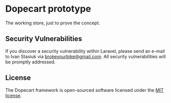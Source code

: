 # Dopecart prototype

The working store, just to prove the concept.

## Security Vulnerabilities

If you discover a security vulnerability within Laravel, please send an e-mail to Ivan Stasiuk via [brokeyourbike@gmail.com](mailto:brokeyourbike@gmail.com). All security vulnerabilities will be promptly addressed.

## License

The Dopecart framework is open-sourced software licensed under the [MIT license](https://opensource.org/licenses/MIT).
